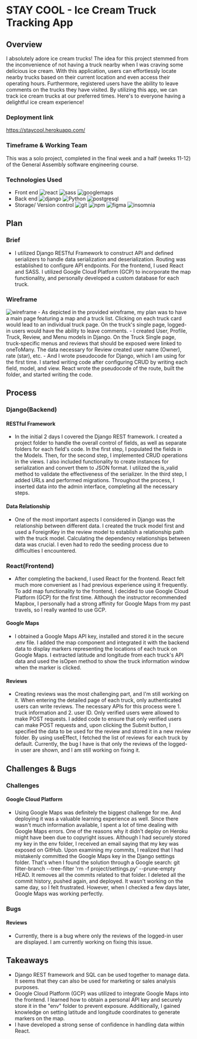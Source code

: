 # STAY COOL - Ice Cream Truck Tracking App
## Overview
I absolutely adore ice cream trucks! The idea for this project stemmed from the inconvenience of not having a truck nearby when I was craving some delicious ice cream. With this application, users can effortlessly locate nearby trucks based on their current location and even access their operating hours. Furthermore, registered users have the ability to leave comments on the trucks they have visited. By utilizing this app, we can track ice cream trucks at our preferred times. Here's to everyone having a delightful ice cream experience!

### Deployment link
https://staycool.herokuapp.com/ 

### Timeframe & Working Team
This was a solo project, completed in the final week and a half (weeks 11-12) of the General Assembly software engineering course.

### Technologies Used
- Front end
![react](https://img.shields.io/badge/react-%2361DAFB.svg?&style=for-the-badge&logo=react&logoColor=white)
![sass](https://img.shields.io/badge/sass-%23CC6699.svg?&style=for-the-badge&logo=sass&logoColor=white)
![googlemaps](https://img.shields.io/badge/googlemaps-%234285F4.svg?&style=for-the-badge&logo=google-maps&logoColor=white)
- Back end
![django](https://img.shields.io/badge/django-%23092E20.svg?&style=for-the-badge&logo=django&logoColor=white)
![Python](https://img.shields.io/badge/Python-%233776AB.svg?&style=for-the-badge&logo=Python&logoColor=white)
![postgresql](https://img.shields.io/badge/postgresql-%234169E1.svg?&style=for-the-badge&logo=postgresql&logoColor=white)
- Storage/ Version control
![git](https://img.shields.io/badge/git-%23F05032.svg?&style=for-the-badge&logo=git&logoColor=white)
![npm](https://img.shields.io/badge/npm-%23CB3837.svg?&style=for-the-badge&logo=npm&logoColor=white)
![figma](https://img.shields.io/badge/figma-%23F24E1E.svg?&style=for-the-badge&logo=figma&logoColor=white)
![insomnia](https://img.shields.io/badge/insomnia-%234000BF.svg?&style=for-the-badge&logo=insomnia&logoColor=white)

## Plan

### Brief
- I utilized Django RESTful Framework to construct API and defined serializers to handle data serialization and deserialization. Routing was established to configure API endpoints. For the frontend, I used React and SASS. I utilized Google Cloud Platform (GCP) to incorporate the map functionality, and personally developed a custom database for each truck.
 
### Wireframe
<img alt="wireframe" src ="https://res.cloudinary.com/dpulji3ct/image/upload/v1685480994/wireframe-pj4_wfh0wj.png">
- As depicted in the provided wireframe, my plan was to have a main page featuring a map and a truck list. Clicking on each truck card would lead to an individual truck page. On the truck's single page, logged-in users would have the ability to leave comments.
- I created User, Profile, Truck, Review, and Menu models in Django. On the Truck Single page, truck-specific menus and reviews that should be exposed were linked to oneToMany.
The data necessary for Review created user name (Owner), rate (star), etc.
- And I wrote pseudocode for Django, which I am using for the first time. I started writing code after configuring CRUD by writing each field, model, and view. React wrote the pseudocode of the route, built the folder, and started writing the code.

## Process
### Django(Backend)
#### RESTful Framework
- In the initial 2 days I covered the Django REST framework. I created a project folder to handle the overall control of fields, as well as separate folders for each field's code. In the first step, I populated the fields in the Models. Then, for the second step, I implemented CRUD operations in the views. I also included functionality to create instances for serialization and convert them to JSON format. I utilized the is_valid method to validate the effectiveness of the serializer. In the third step, I added URLs and performed migrations. Throughout the process, I inserted data into the admin interface, completing all the necessary steps.
#### Data Relationship
- One of the most important aspects I considered in Django was the relationship between different data. I created the truck model first and used a ForeignKey in the review model to establish a relationship path with the truck model. Calculating the dependency relationships between data was crucial. I even had to redo the seeding process due to difficulties I encountered.

### React(Frontend)
- After completing the backend, I used React for the frontend. React felt much more convenient as I had previous experience using it frequently. To add map functionality to the frontend, I decided to use Google Cloud Platform (GCP) for the first time. Although the instructor recommended Mapbox, I personally had a strong affinity for Google Maps from my past travels, so I really wanted to use GCP.
#### Google Maps
- I obtained a Google Maps API key, installed and stored it in the secure .env file. I added the map component and integrated it with the backend data to display markers representing the locations of each truck on Google Maps. I extracted latitude and longitude from each truck's API data and used the isOpen method to show the truck information window when the marker is clicked.
#### Reviews
- Creating reviews was the most challenging part, and I'm still working on it. When entering the detailed page of each truck, only authenticated users can write reviews. The necessary APIs for this process were 1. truck information and 2. user ID. Only verified users were allowed to make POST requests. I added code to ensure that only verified users can make POST requests and, upon clicking the Submit button, I specified the data to be used for the review and stored it in a new review folder. By using useEffect, I fetched the list of reviews for each truck by default. Currently, the bug I have is that only the reviews of the logged-in user are shown, and I am still working on fixing it.

## Challenges & Bugs
### Challenges
#### Google Cloud Platform
- Using Google Maps was definitely the biggest challenge for me. And deploying it was a valuable learning experience as well. Since there wasn't much information available, I spent a lot of time dealing with Google Maps errors. One of the reasons why it didn't deploy on Heroku might have been due to copyright issues. Although I had securely stored my key in the env folder, I received an email saying that my key was exposed on GitHub. Upon examining my commits, I realized that I had mistakenly committed the Google Maps key in the Django settings folder. That's when I found the solution through a Google search: git filter-branch --tree-filter 'rm -f project/settings.py' --prune-empty HEAD. It removes all the commits related to that folder. I deleted all the commit history, pushed again, and deployed. It wasn't working on the same day, so I felt frustrated. However, when I checked a few days later, Google Maps was working perfectly.

### Bugs
#### Reviews
- Currently, there is a bug where only the reviews of the logged-in user are displayed. I am currently working on fixing this issue.

## Takeaways
- Django REST framework and SQL can be used together to manage data. It seems that they can also be used for marketing or sales analysis purposes.
- Google Cloud Platform (GCP) was utilized to integrate Google Maps into the frontend. I learned how to obtain a personal API key and securely store it in the "env" folder to prevent exposure. Additionally, I gained knowledge on setting latitude and longitude coordinates to generate markers on the map.
- I have developed a strong sense of confidence in handling data within React.
